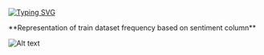 <p dir='auto'><a href="https://git.io/typing-svg"><img src="https://readme-typing-svg.demolab.com?font=Fira+Code&duration=2500&pause=1000&color=F7F7E3&center=true&vCenter=true&width=435&lines=***+Sentiment+Analysis+***;!!+Using+Bag+Of+Words+technique+!!" alt="Typing SVG" /></a></p>

<div dir='auto'> 
  <p> **Representation of train dataset frequency based on sentiment column**</p>
  <img src="E:\sentiment" alt="Alt text" title="Optional title">
  <div>
